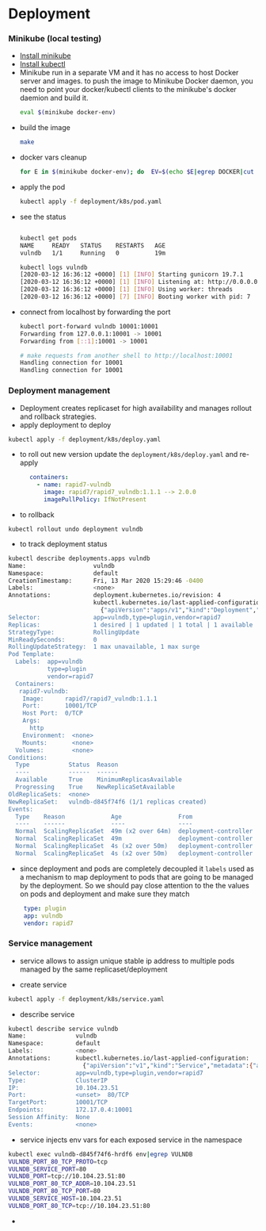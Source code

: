 # Deployment 


### Minikube (local testing)

- [Install minikube](https://kubernetes.io/docs/tasks/tools/install-minikube/)
- [Install kubectl](https://kubernetes.io/docs/tasks/tools/install-kubectl/)
- Minikube run in a separate VM and it has no access to host Docker server and images.
  to push the image to Minikube Docker daemon, you need to point your docker/kubectl
  clients to the minikube's docker daemion and build it.
  ```bash
  eval $(minikube docker-env)
  ```
- build the image 
  ```bash
  make 
  ```
- docker vars cleanup 
  ```bash
  for E in $(minikube docker-env); do  EV=$(echo $E|egrep DOCKER|cut -d"=" -f1); unset $EV; done 
  ```
- apply the pod
  ```bash
  kubectl apply -f deployment/k8s/pod.yaml 
  ```  
- see the status
  ```bash
  
  kubectl get pods
  NAME     READY   STATUS    RESTARTS   AGE
  vulndb   1/1     Running   0          19m 
  
  kubectl logs vulndb
  [2020-03-12 16:36:12 +0000] [1] [INFO] Starting gunicorn 19.7.1
  [2020-03-12 16:36:12 +0000] [1] [INFO] Listening at: http://0.0.0.0:10001 (1)
  [2020-03-12 16:36:12 +0000] [1] [INFO] Using worker: threads
  [2020-03-12 16:36:12 +0000] [7] [INFO] Booting worker with pid: 7
  
  ```
- connect from localhost by forwarding the port
  ```bash
  kubectl port-forward vulndb 10001:10001
  Forwarding from 127.0.0.1:10001 -> 10001 
  Forwarding from [::1]:10001 -> 10001
  
  # make requests from another shell to http://localhost:10001
  Handling connection for 10001
  Handling connection for 10001
  ```
### Deployment management

- Deployment creates replicaset for high availability and manages
  rollout and rollback strategies.
- apply deployment to deploy
```bash
kubectl apply -f deployment/k8s/deploy.yaml
```

- to roll out new version update the `deployment/k8s/deploy.yaml` and re-apply
```yaml
      containers:
        - name: rapid7-vulndb
          image: rapid7/rapid7_vulndb:1.1.1 --> 2.0.0
          imagePullPolicy: IfNotPresent
```

- to rollback 
```mysql based
kubectl rollout undo deployment vulndb
```

- to track deployment status

```bash
kubectl describe deployments.apps vulndb
Name:                   vulndb
Namespace:              default
CreationTimestamp:      Fri, 13 Mar 2020 15:29:46 -0400
Labels:                 <none>
Annotations:            deployment.kubernetes.io/revision: 4
                        kubectl.kubernetes.io/last-applied-configuration:
                          {"apiVersion":"apps/v1","kind":"Deployment","metadata":{"annotations":{},"name":"vulndb","namespace":"default"},"spec":{"replicas":1,"sele...
Selector:               app=vulndb,type=plugin,vendor=rapid7
Replicas:               1 desired | 1 updated | 1 total | 1 available | 0 unavailable
StrategyType:           RollingUpdate
MinReadySeconds:        0
RollingUpdateStrategy:  1 max unavailable, 1 max surge
Pod Template:
  Labels:  app=vulndb
           type=plugin
           vendor=rapid7
  Containers:
   rapid7-vulndb:
    Image:      rapid7/rapid7_vulndb:1.1.1
    Port:       10001/TCP
    Host Port:  0/TCP
    Args:
      http
    Environment:  <none>
    Mounts:       <none>
  Volumes:        <none>
Conditions:
  Type           Status  Reason
  ----           ------  ------
  Available      True    MinimumReplicasAvailable
  Progressing    True    NewReplicaSetAvailable
OldReplicaSets:  <none>
NewReplicaSet:   vulndb-d845f74f6 (1/1 replicas created)
Events:
  Type    Reason             Age                From                   Message
  ----    ------             ----               ----                   -------
  Normal  ScalingReplicaSet  49m (x2 over 64m)  deployment-controller  Scaled up replica set vulndb-776557568f to 1
  Normal  ScalingReplicaSet  49m                deployment-controller  Scaled down replica set vulndb-d845f74f6 to 0
  Normal  ScalingReplicaSet  4s (x2 over 50m)   deployment-controller  Scaled up replica set vulndb-d845f74f6 to 1
  Normal  ScalingReplicaSet  4s (x2 over 50m)   deployment-controller  Scaled down replica set vulndb-776557568f to 0

```
- since deployment and pods are completely decoupled it `labels` 
  used as a mechanism to map deployment to pods that are going to
  be managed by the deployment. So we should pay close attention to
  the the values on pods and deployment and make sure they match
  
  ```yaml
   type: plugin
   app: vulndb
   vendor: rapid7
  ```
  
### Service management
- service allows to assign unique stable ip address to multiple
  pods managed by the same replicaset/deployment

- create service
```bash
kubectl apply -f deployment/k8s/service.yaml
```
- describe service

```bash
kubectl describe service vulndb
Name:              vulndb
Namespace:         default
Labels:            <none>
Annotations:       kubectl.kubernetes.io/last-applied-configuration:
                     {"apiVersion":"v1","kind":"Service","metadata":{"annotations":{},"name":"vulndb","namespace":"default"},"spec":{"ports":[{"port":80,"targe...
Selector:          app=vulndb,type=plugin,vendor=rapid7
Type:              ClusterIP
IP:                10.104.23.51
Port:              <unset>  80/TCP
TargetPort:        10001/TCP
Endpoints:         172.17.0.4:10001
Session Affinity:  None
Events:            <none>

```

- service injects env vars for each exposed service in the namespace

```bash
kubectl exec vulndb-d845f74f6-hrdf6 env|egrep VULNDB
VULNDB_PORT_80_TCP_PROTO=tcp
VULNDB_SERVICE_PORT=80
VULNDB_PORT=tcp://10.104.23.51:80
VULNDB_PORT_80_TCP_ADDR=10.104.23.51
VULNDB_PORT_80_TCP_PORT=80
VULNDB_SERVICE_HOST=10.104.23.51
VULNDB_PORT_80_TCP=tcp://10.104.23.51:80
```

- 
